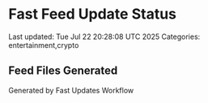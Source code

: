 # Fast Feed Update Status
Last updated: Tue Jul 22 20:28:08 UTC 2025
Categories: entertainment,crypto

## Feed Files Generated

Generated by Fast Updates Workflow
